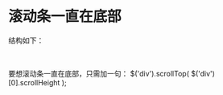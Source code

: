 # 滚动条一直在底部
结构如下：
<div style="overflow-y: auto;">
    <table>
    </table>
</div>
要想滚动条一直在底部，只需加一句：
$('div').scrollTop( $('div')[0].scrollHeight );

